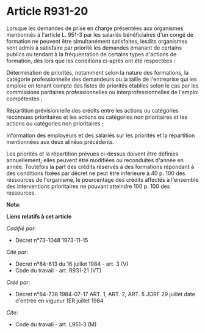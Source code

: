 # Article R931-20

Lorsque les demandes de prise en charge présentées aux organismes mentionnés à l'article L. 951-3 par les salariés
bénéficiaires d'un congé de formation ne peuvent être simultanément satisfaites, lesdits organismes sont admis à satisfaire
par priorité les demandes émanant de certains publics ou tendant à la fréquentation de certains types d'actions de formation,
dès lors que les conditions ci-après ont été respectées :

Détermination de priorités, notamment selon la nature des formations, la catégorie professionnelle des demandeurs ou la
taille de l'entreprise qui les emploie en tenant compte des listes de priorités établies selon le cas par les commissions
paritaires professionnelles ou interprofessionnelles de l'emploi compétentes ;

Répartition prévisionnelle des crédits entre les actions ou catégories reconnues prioritaires et les actions ou catégories
non prioritaires et les actions ou catégories non prioritaires ;

Information des employeurs et des salariés sur les priorités et la répartition mentionnées aux deux alinéas précédents.

Les priorités et la répartition prévues ci-dessus doivent être définies annuellement; elles peuvent être modifiées ou
reconduites d'année en année. Toutefois la part des crédits réservés à des formations répondant à des conditions fixées par
décret ne peut être inférieure à 40 p. 100 des ressources de l'organisme, le pourcentage des crédits affectés à l'ensemble
des interventions prioritaires ne pouvant atteindre 100 p. 100 des ressources.

**Nota:**



**Liens relatifs à cet article**

_Codifié par_:

  - Décret n°73-1048 1973-11-15

_Cité par_:

  - Décret n°84-613 du 16 juillet 1984 - art. 3 (V)
  - Code du travail - art. R931-21 (VT)

_Créé par_:

  - Décret n°84-738 1984-07-17 ART. 1, ART. 2, ART. 5 JORF 29 juillet date d'entrée en vigueur 1ER juillet 1984

_Cite_:

  - Code du travail - art. L951-3 (M)
